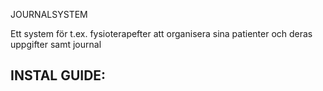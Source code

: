 JOURNALSYSTEM

Ett system för t.ex. fysioterapefter att organisera sina patienter och deras uppgifter samt journal

INSTAL GUIDE:
 -